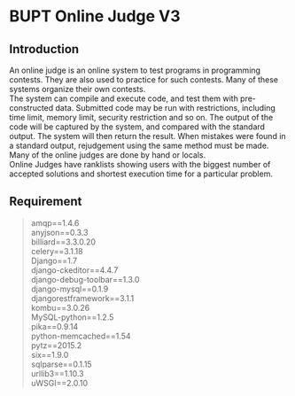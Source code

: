 # BUPT Online Judge V3
## Introduction
An online judge is an online system to test programs in programming contests. They are also used to practice for such contests. Many of these systems organize their own contests.  
The system can compile and execute code, and test them with pre-constructed data. Submitted code may be run with restrictions, including time limit, memory limit, security restriction and so on. The output of the code will be captured by the system, and compared with the standard output. The system will then return the result. When mistakes were found in a standard output, rejudgement using the same method must be made. Many of the online judges are done by hand or locals.  
Online Judges have ranklists showing users with the biggest number of accepted solutions and shortest execution time for a particular problem.  
## Requirement
>amqp==1.4.6  
anyjson==0.3.3  
billiard==3.3.0.20  
celery==3.1.18  
Django==1.7  
django-ckeditor==4.4.7  
django-debug-toolbar==1.3.0  
django-mysql==0.1.9  
djangorestframework==3.1.1  
kombu==3.0.26  
MySQL-python==1.2.5  
pika==0.9.14  
python-memcached==1.54  
pytz==2015.2  
six==1.9.0  
sqlparse==0.1.15  
urllib3==1.10.3  
uWSGI==2.0.10  
